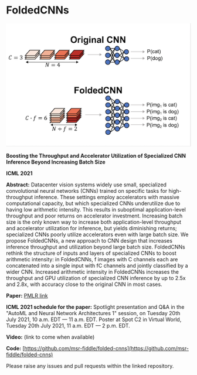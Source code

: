 # FoldedCNNs

![alt text](folding_example.png "Example of a FoldedCNN")

**Boosting the Throughput and Accelerator Utilization of Specialized CNN Inference Beyond Increasing Batch Size**

**ICML 2021**

**Abstract:**
Datacenter vision systems widely use small, specialized convolutional neural networks (CNNs) trained on specific tasks for high-throughput inference. These settings employ accelerators with massive computational capacity, but which specialized CNNs underutilize due to having low arithmetic intensity. This results in suboptimal application-level throughput and poor returns on accelerator investment. Increasing batch size is the only known way to increase both application-level throughput and accelerator utilization for inference, but yields diminishing returns; specialized CNNs poorly utilize accelerators even with large batch size. We propose FoldedCNNs, a new approach to CNN design that increases inference throughput and utilization beyond large batch size. FoldedCNNs rethink the structure of inputs and layers of specialized CNNs to boost arithmetic intensity: in FoldedCNNs, f images with C channels each are concatenated into a single input with fC channels and jointly classified by a wider CNN. Increased arithmetic intensity in FoldedCNNs increases the throughput and GPU utilization of specialized CNN inference by up to 2.5x and 2.8x, with accuracy close to the original CNN in most cases.

**Paper:** [PMLR link](http://proceedings.mlr.press/v139/kosaian21a.html)

**ICML 2021 schedule for the paper:** Spotlight presentation and Q&A in the "AutoML and Neural Network Architectures 1" session, on Tuesday 20th July 2021, 10 a.m. EDT — 11 a.m. EDT. Poster at Spot C2 in Virtual World, Tuesday 20th July 2021, 11 a.m. EDT — 2 p.m. EDT.

**Video:** (link to come when available)

**Code:** [https://github.com/msr-fiddle/folded-cnns](https://github.com/msr-fiddle/folded-cnns)

Please raise any issues and pull requests within the linked repository.

